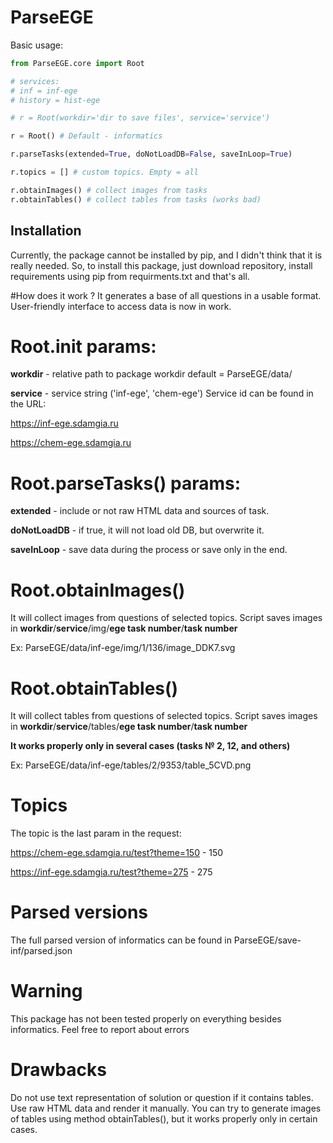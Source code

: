 # ParseEGE

Basic usage:

```python
from ParseEGE.core import Root

# services:
# inf = inf-ege
# history = hist-ege

# r = Root(workdir='dir to save files', service='service')

r = Root() # Default - informatics

r.parseTasks(extended=True, doNotLoadDB=False, saveInLoop=True)

r.topics = [] # custom topics. Empty = all

r.obtainImages() # collect images from tasks
r.obtainTables() # collect tables from tasks (works bad)
```
## Installation

Currently, the package cannot be installed by pip, and I didn't think that it is really needed.
So, to install this package, just download repository, install requirements using pip from requirments.txt and that's all.

#How does it work ?
It generates a base of all questions in a usable format. User-friendly interface to access data is now in work.

# Root.__init__ params:
**workdir** - relative path to package workdir default = ParseEGE/data/

**service** - service string ('inf-ege', 'chem-ege')
Service id can be found in the URL:

https://inf-ege.sdamgia.ru

https://chem-ege.sdamgia.ru


# Root.parseTasks() params:
**extended** - include or not raw HTML data and sources of task.

**doNotLoadDB** - if true, it will not load old DB, but overwrite it.

**saveInLoop** - save data during the process or save only in the end.

# Root.obtainImages()

It will collect images from questions of selected topics. Script saves images in **workdir**/**service**/img/**ege task number**/**task number**

Ex: ParseEGE/data/inf-ege/img/1/136/image_DDK7.svg

# Root.obtainTables()

It will collect tables from questions of selected topics. Script saves images in **workdir**/**service**/tables/**ege task number**/**task number**

**It works properly only in several cases (tasks № 2, 12, and others)**

Ex: ParseEGE/data/inf-ege/tables/2/9353/table_5CVD.png

# Topics

The topic is the last param in the request:

https://chem-ege.sdamgia.ru/test?theme=150 - 150

https://inf-ege.sdamgia.ru/test?theme=275 - 275

# Parsed versions

The full parsed version of informatics can be found in ParseEGE/save-inf/parsed.json

# Warning

This package has not been tested properly on everything besides informatics. Feel free to report about errors

# Drawbacks

Do not use text representation of solution or question if it contains tables. Use raw HTML data and render it manually. You can try to generate images of tables using method obtainTables(), but it works properly only in certain cases.